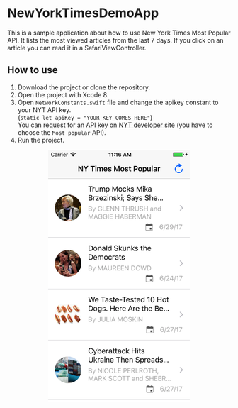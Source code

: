 # NewYorkTimesDemoApp

This is a sample application about how to use New York Times Most Popular API. It lists the most viewed articles from the last 7 days. If you click on an article you can read it in a SafariViewController.

## How to use

1. Download the project or clone the repository.
2. Open the project with Xcode 8.
3. Open `NetworkConstants.swift` file and change the apikey constant to your NYT API key.</br>
(`static let apiKey = "YOUR_KEY_COMES_HERE"`) </br>
You can request for an API key on [NYT developer site](https://developer.nytimes.com/signup)  (you have to choose the `Most popular` API).
4. Run the project.

<p align="center"><img src="images/screenshot1.png" width="320"></p>
